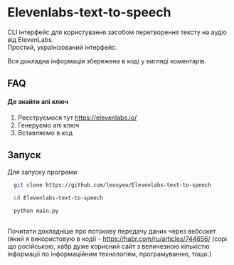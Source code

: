 # Elevenlabs-text-to-speech
CLI інтерфейс для користування засобом перетворення тексту на аудіо від ElevenLabs.  
Простий, українізований інтерфейс. 


Вся докладна інформація збережена в коді у вигляді коментарів.

## FAQ

#### Де знайти апі ключ

1. Реєструємося тут https://elevenlabs.io/
2. Генеруємо апі ключ
3. Вставляємо в код




## Запуск

Для запуску програми

```bash
  git clone https://github.com/leoxyeo/Elevenlabs-text-to-speech
```

```bash
  cd Elevenlabs-text-to-speech
```
```bash
  python main.py
```


## 

Почитати докладніше про потокову передачу даних через вебсокет (який я використовую в коді) - https://habr.com/ru/articles/744656/ (сорі що російською, хабр дуже корисний сайт з величезною кількістю інформації по інформаційним технологіям, програмуванню, тощо.)
